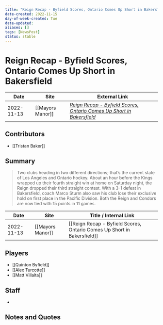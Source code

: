 ```yaml
---
title: "Reign Recap - Byfield Scores, Ontario Comes Up Short in Bakersfield"
date-created: 2022-11-15
day-of-week-created: Tue
date-updated: 
aliases: []
tags: [NewsPost]
status: stable
---
```


# Reign Recap - Byfield Scores, Ontario Comes Up Short in Bakersfield

| Date       | Site             | External Link                                                                                                                                                              |
| ---------- | ---------------- | -------------------------------------------------------------------------------------------------------------------------------------------------------------------------- |
| 2022-11-13 | [[Mayors Manor]] | [*Reign Recap - Byfield Scores, Ontario Comes Up Short in Bakersfield*](https://mayorsmanor.com/2022/11/reign-recap-byfield-scores-ontario-comes-up-short-in-bakersfield/) |

## Contributors
- [[Tristan Baker]]

## Summary
> Two clubs heading in two different directions; that’s the current state of Los Angeles and Ontario hockey. About an hour before the Kings wrapped up their fourth straight win at home on Saturday night, the Reign dropped their third straight contest. With a 3-1 defeat in Bakersfield, coach Marco Sturm also saw his club lose their exclusive hold on first place in the Pacific Division. Both the Reign and Condors are now tied with 15 points in 11 games.

| Date       | Site             | Title / Internal Link                                                   |
| ---------- | ---------------- | ----------------------------------------------------------------------- |
| 2022-11-13 | [[Mayors Manor]] | [[Reign Recap - Byfield Scores, Ontario Comes Up Short in Bakersfield]] |

## Players
- [[Quinton Byfield]]
- [[Alex Turcotte]]
- [[Matt Villalta]]

## Staff
- 

## Notes and Quotes
> 


